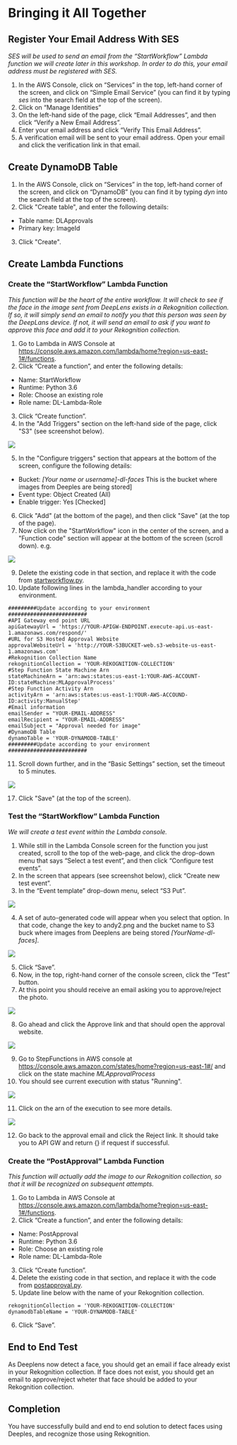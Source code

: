 # Bringing it All Together

## Register Your Email Address With SES

_SES will be used to send an email from the “StartWorkflow” Lambda function we will create later in this workshop.  In order to do this, your email address must be registered with SES._

1.	In the AWS Console, click on “Services” in the top, left-hand corner of the screen, and click on “Simple Email Service” (you can find it by typing _ses_ into the search field at the top of the screen).
2.	Click on “Manage Identities”
3.	On the left-hand side of the page, click “Email Addresses”, and then click “Verify a New Email Address”.
4.	Enter your email address and click “Verify This Email Address”.
5.	A verification email will be sent to your email address.  Open your email and click the verification link in that email.

## Create DynamoDB Table

1.	In the AWS Console, click on “Services” in the top, left-hand corner of the screen, and click on “DynamoDB” (you can find it by typing _dyn_ into the search field at the top of the screen).
2.	Click "Create table", and enter the following details:
* Table name: DLApprovals
*	Primary key: ImageId  
3.	Click "Create".

## Create Lambda Functions

### Create the “StartWorkflow” Lambda Function

_This function will be the heart of the entire workflow.  It will check to see if the face in the image sent from DeepLens exists in a Rekognition collection.  If so, it will simply send an email to notify you that this person was seen by the DeepLans device. If not, it will send an email to ask if you want to approve this face and add it to your Rekognition collection._

1. Go to Lambda in AWS Console at https://console.aws.amazon.com/lambda/home?region=us-east-1#/functions.
2.	Click “Create a function”, and enter the following details:
* Name: StartWorkflow
* Runtime: Python 3.6
* Role: Choose an existing role
* Role name: DL-Lambda-Role
3.	Click “Create function”.
4.	In the "Add Triggers" section on the left-hand side of the page, click "S3" (see screenshot below).

![](images/StartWorkflow.png)

5.	In the "Configure triggers" section that appears at the bottom of the screen, configure the following details:
* Bucket: _[Your name or username]-dl-faces_ This is the bucket where images from Deeples are being stored]
* Event type: Object Created (All)
* Enable trigger: Yes [Checked]
6.	Click "Add" (at the bottom of the page), and then click "Save" (at the top of the page).
8.	Now click on the "StartWorkflow" icon in the center of the screen, and a "Function code" section will appear at the bottom of the screen (scroll down).
e.g.

![](images/Function_code.png)

9.	Delete the existing code in that section, and replace it with the code from [startworkflow.py](startworkflow.py).
10. Update following lines in the lambda_handler according to your environment.
```
#########Update according to your environment #########################
#API Gateway end point URL
apiGatewayUrl = 'https://YOUR-APIGW-ENDPOINT.execute-api.us-east-1.amazonaws.com/respond/'
#URL for S3 Hosted Approval Website
approvalWebsiteUrl = 'http://YOUR-S3BUCKET-web.s3-website-us-east-1.amazonaws.com'
#Rekognition Collection Name
rekognitionCollection = 'YOUR-REKOGNITION-COLLECTION'
#Step Function State Machine Arn
stateMachineArn = 'arn:aws:states:us-east-1:YOUR-AWS-ACCOUNT-ID:stateMachine:MLApprovalProcess'
#Step Function Activity Arn
activityArn = 'arn:aws:states:us-east-1:YOUR-AWS-ACCOUND-ID:activity:ManualStep'
#Email information
emailSender = "YOUR-EMAIL-ADDRESS"
emailRecipient = "YOUR-EMAIL-ADDRESS"
emailSubject = "Approval needed for image"
#DynamoDB Table
dynamoTable = 'YOUR-DYNAMODB-TABLE'
#########Update according to your environment #########################
 ```
11.	Scroll down further, and in the “Basic Settings” section, set the timeout to 5 minutes.

![](images/Basic_settings.png)

17.	Click "Save" (at the top of the screen).

### Test the “StartWorkflow” Lambda Function

_We will create a test event within the Lambda console._

1.	While still in the Lambda Console screen for the function you just created, scroll to the top of the web-page, and click the drop-down menu that says “Select a test event”, and then click “Configure test events”.
2.	In the screen that appears (see screenshot below), click “Create new test event”.
3.	In the “Event template” drop-down menu, select “S3 Put”.

![](images/Configure_test_event.png)

4. A set of auto-generated code will appear when you select that option.  In that code, change the key to andy2.png and the bucket name to S3 buck where images from Deeplens are being stored _[YourName-dl-faces]_.

![](images/lambdatest.png)

5. Click “Save”.
6. Now, in the top, right-hand corner of the console screen, click the “Test” button.
7. At this point you should receive an email asking you to approve/reject the photo.

![](images/approvalemail.png)

8. Go ahead and click the Approve link and that should open the approval website.

![](images/approvalwebsite.png)

9. Go to StepFunctions in AWS console at https://console.aws.amazon.com/states/home?region=us-east-1#/ and click on the state machine _MLApprovalProcess_
10. You should see current execution with status "Running".

![](images/statemachinerunning.png)

11. Click on the arn of the execution to see more details.

![](images/statemachinerunning2.png)

12. Go back to the approval email and click the Reject link. It should take you to API GW and return {} if request if successful.

### Create the “PostApproval” Lambda Function

_This function will actually add the image to our Rekognition collection, so that it will be recognized on subsequent attempts._
1. Go to Lambda in AWS Console at https://console.aws.amazon.com/lambda/home?region=us-east-1#/functions.
2.	Click “Create a function”, and enter the following details:
* Name: PostApproval
* Runtime: Python 3.6
* Role: Choose an existing role
* Role name: DL-Lambda-Role
3.	Click “Create function”.
4.	Delete the existing code in that section, and replace it with the code from [postapproval.py](postapproval.py).
5. Update line below with the name of your Rekognition collection.
```
rekognitionCollection = 'YOUR-REKOGNITION-COLLECTION'
dynamodbTableName = 'YOUR-DYNAMODB-TABLE'
```
6.	Click “Save”.

## End to End Test
As Deeplens now detect a face, you should get an email if face already exist in your Rekognition collection. If face does not exist, you should get an email to approve/reject wheter that face should be added to your Rekognition collection.

## Completion
You have successfully build and end to end solution to detect faces using Deeples, and recognize those using Rekognition.
